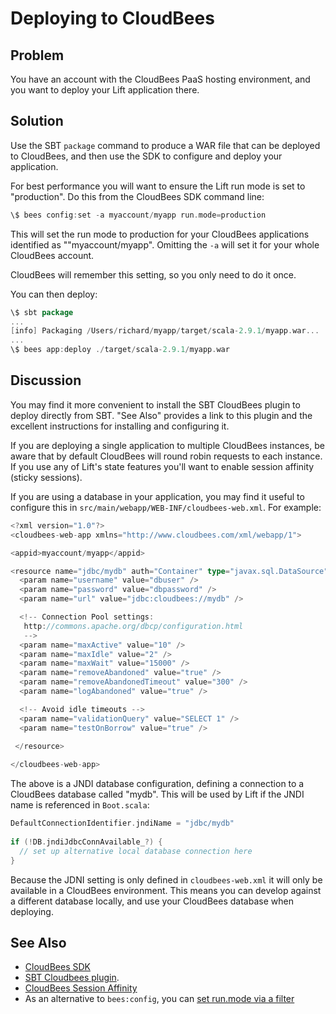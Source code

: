 Deploying to CloudBees
=======================

Problem
-------

You have an account with the CloudBees PaaS hosting environment, and you want to deploy your Lift application there.


Solution
--------

Use the SBT `package` command to produce a WAR file that can be deployed to CloudBees, and then use the SDK to configure and deploy your application. 

For best performance you will want to ensure the Lift run mode is set to "production".  Do this from the CloudBees SDK command line:

```scala
\$ bees config:set -a myaccount/myapp run.mode=production
```
  
This will set the run mode to production for your CloudBees applications identified as ""myaccount/myapp".  Omitting the `-a` will set it for your whole CloudBees account.  

CloudBees will remember this setting, so you only need to do it once.

You can then deploy:

```scala
\$ sbt package
...
[info] Packaging /Users/richard/myapp/target/scala-2.9.1/myapp.war...
...
\$ bees app:deploy ./target/scala-2.9.1/myapp.war
```

Discussion
----------

You may find it more convenient to install the SBT CloudBees plugin to deploy directly from SBT.  "See Also" provides a link to this plugin and the excellent instructions for installing and configuring it.

If you are deploying a single application to multiple CloudBees instances, be aware that by default CloudBees will round robin requests to each instance. If you use any of Lift's state features you'll want to enable session affinity (sticky sessions).

If you are using a database in your application, you may find it useful to configure this in `src/main/webapp/WEB-INF/cloudbees-web.xml`. For example:

```scala
<?xml version="1.0"?>
<cloudbees-web-app xmlns="http://www.cloudbees.com/xml/webapp/1">

<appid>myaccount/myapp</appid>

<resource name="jdbc/mydb" auth="Container" type="javax.sql.DataSource">  
  <param name="username" value="dbuser" />
  <param name="password" value="dbpassword" />
  <param name="url" value="jdbc:cloudbees://mydb" />

  <!-- Connection Pool settings: 
   http://commons.apache.org/dbcp/configuration.html 
   -->
  <param name="maxActive" value="10" />
  <param name="maxIdle" value="2" />
  <param name="maxWait" value="15000" />
  <param name="removeAbandoned" value="true" />
  <param name="removeAbandonedTimeout" value="300" />
  <param name="logAbandoned" value="true" />

  <!-- Avoid idle timeouts -->
  <param name="validationQuery" value="SELECT 1" />
  <param name="testOnBorrow" value="true" />
 
 </resource>

</cloudbees-web-app>
```

The above is a JNDI database configuration, defining a connection to a CloudBees database called "mydb". This will be used by Lift if the JNDI name is referenced in `Boot.scala`:

```scala
DefaultConnectionIdentifier.jndiName = "jdbc/mydb"
    
if (!DB.jndiJdbcConnAvailable_?) {
  // set up alternative local database connection here      
}
```

Because the JDNI setting is only defined in `cloudbees-web.xml` it will only be available in a CloudBees environment. This means you can develop against a different database locally, and use your CloudBees database when deploying.


See Also
--------

* [CloudBees SDK](http://wiki.cloudbees.com/bin/view/RUN/BeesSDK)
* [SBT Cloudbees plugin](https://github.com/timperrett/sbt-cloudbees-plugin).
* [CloudBees Session Affinity](http://wiki.cloudbees.com/bin/view/RUN/Session+Affinity)
* As an alternative to `bees:config`, you can [set run.mode via a filter](https://github.com/d6y/cloudbees-lift-filter)



